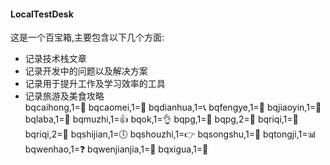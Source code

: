 #### LocalTestDesk
这是一个百宝箱,主要包含以下几个方面:
- 记录技术栈文章
- 记录开发中的问题以及解决方案
- 记录用于提升工作及学习效率的工具
- 记录旅游及美食攻略  
bqcaihong,1=&#x1F308;
bqcaomei,1=&#x1F353;
bqdianhua,1=&#x1F4DE;
bqfengye,1=&#x1F341;
bqjiaoyin,1=&#x1F463;
bqlaba,1=&#x1F4E3;
bqmuzhi,1=&#x1F44D;
bqok,1=&#x1F44C;
bqpg,1=&#x1F34E; 
bqpg,2=&#x1F34F;
bqriqi,1=&#x1F4C6;
bqriqi,2=&#x1F4C5;
bqshijian,1=&#x1F554; 
bqshouzhi,1=&#x1F449; 
bqsongshu,1=&#x1F332;
bqtongji,1=&#x1F4CA; 
bqwenhao,1=&#x2753; 
bqwenjianjia,1=&#x1F4C2;
bqxigua,1=&#x1F349;